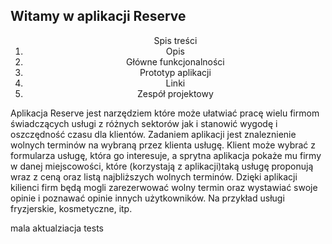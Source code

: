 ## Witamy w aplikacji Reserve
<html>
 <head>
 </head
   
 <body>
  
 <ol style="text-align: center">Spis treści
			<li>Opis
			<li>Główne funkcjonalności
			<li>Prototyp aplikacji
			<li>Linki
			<li>Zespół projektowy
		</ol>  
  
Aplikacja Reserve jest narzędziem które może ułatwiać pracę wielu firmom świadczących usługi z różnych sektorów jak i stanowić wygodę i oszczędność czasu dla klientów. Zadaniem aplikacji jest znaleznienie wolnych terminów na wybraną przez klienta usługę. Klient może wybrać z formularza usługę, która go interesuje, a sprytna aplikacja pokaże mu firmy w danej miejscowości, które (korzystają z aplikacji)taką usługę proponują wraz z ceną oraz listą najbliższych wolnych terminów. Dzięki aplikacji kilienci firm będą mogli zarezerwować wolny termin oraz wystawiać swoje opinie i poznawać opinie innych użytkowników. Na przykład usługi fryzjerskie, kosmetyczne, itp.


mala aktualziacja tests 







</body>
</html>
